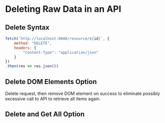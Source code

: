 # Deleting Raw Data in an API

## Delete Syntax

```js
fetch(`http://localhost:8088/resource/${id}`, {
    method: "DELETE",
    headers: {
        "Content-Type": "application/json"
    }
})
.then(res => res.json())
```


## Delete DOM Elements Option

Delete request, then remove DOM element on success to eliminate possibly excessive call to API to retrieve all items again.


## Delete and Get All Option